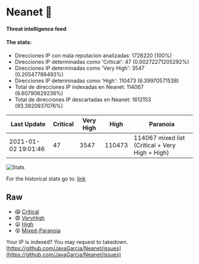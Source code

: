 # Neanet :hocho:
#### Threat intelligence feed
#### The stats:

- Direcciones IP con mala reputacion analizadas: 1726220 (100%)
- Direcciones IP determinadas como 'Critical':  47 (0.00272271205292%)
- Direcciones IP determinadas como 'Very High':  3547 (0.20547786493%)
- Direcciones IP determinadas como 'High':  110473 (6.39970571538)
- Total de direcciones IP indexadas en Neanet:  114067 (6.60790629236%)
- Total de direcciones IP descartadas en Neanet:  1612153 (93.3920937076%)

| Last Update | Critical | Very High | High | Paranoia |
| --- | --- | --- | --- | --- |
| 2021-01-02 19:01:46 | 47 | 3547 | 110473 | 114067 mixed list (Critical + Very High + High)|

![Stats](https://docs.google.com/spreadsheets/d/e/2PACX-1vSnaNMIXVabIpDJjufMlzH7poXnshF3mgd8Is1g9ytUEzVsP5my4Trn8f-xkoLLQ38xpL3HtmUexLo6/pubchart?oid=501124687&format=image)

For the historical stats go to: [link](/stats.csv)
## Raw
- :scream: [Critical](https://raw.githubusercontent.com/JavaGarcia/Neanet/master/blacklists/neanet_critical.txt)
- :fearful: [VeryHigh](https://raw.githubusercontent.com/JavaGarcia/Neanet/master/blacklists/neanet_veryHigh.txtt)
- :frowning: [High](https://raw.githubusercontent.com/JavaGarcia/Neanet/master/blacklists/neanet_high.txt)
- :dizzy_face: [Mixed-Paranoia](https://raw.githubusercontent.com/JavaGarcia/Neanet/master/blacklists/neanet_all.txt)


Your IP is indexed? You may request to takedown. [https://github.com/JavaGarcia/Neanet/issues](https://github.com/JavaGarcia/Neanet/issues)

























































































































































































































































































































































































































































































































































































































































































































































































































































































































































































































































































































































































































































































































































































































































































































































































































































































































































































































































































































































































































































































































































































































































































































































































































































































































































































































































































































































































































































































































































































































































































































































































































































































































































